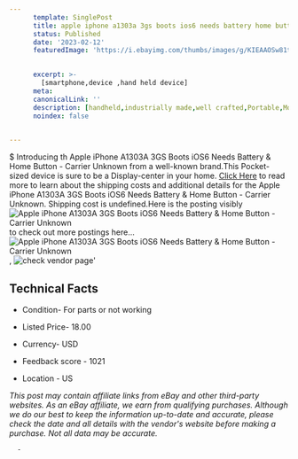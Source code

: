 ```yaml
---
      template: SinglePost
      title: apple iphone a1303a 3gs boots ios6 needs battery home button carrier unknown
      status: Published
      date: '2023-02-12'
      featuredImage: 'https://i.ebayimg.com/thumbs/images/g/KIEAAOSw81tj6AUB/s-l225.jpg'
       

      excerpt: >-
        [smartphone,device ,hand held device]
      meta:
      canonicalLink: ''
      description: [handheld,industrially made,well crafted,Portable,Mobile,Compact,Convenient,Lightweight,Maneuverable,Man-portable,Miniature,Carriable,Hand-held,Light,Holdable,Transportable,Mobile device,Pocket-sized,On-the-go,Wireless,Cordless,Compact size,Convenient size, smartphone,device ,hand held device]
      noindex: false
      

---
```

$
      Introducing th Apple iPhone A1303A 3GS Boots iOS6 Needs Battery & Home Button - Carrier Unknown from a well-known brand.This Pocket-sized device  is sure to be a Display-center in your home. [Click Here](https://www.ebay.com/itm/304801859423?hash=item46f79b475f%3Ag%3AKIEAAOSw81tj6AUB&mkevt=1&mkcid=1&mkrid=711-53200-19255-0&campid=%253CePNCampaignId%253E&customid=%253CreferenceId%253E&toolid=10049) to read more to learn about the shipping costs and additional details for the Apple iPhone A1303A 3GS Boots iOS6 Needs Battery & Home Button - Carrier Unknown. Shipping cost is undefined.Here is the posting visibly ![Apple iPhone A1303A 3GS Boots iOS6 Needs Battery & Home Button - Carrier Unknown](https://i.ebayimg.com/thumbs/images/g/KIEAAOSw81tj6AUB/s-l225.jpg) to check out more postings here... ![Apple iPhone A1303A 3GS Boots iOS6 Needs Battery & Home Button - Carrier Unknown](https://i.ebayimg.com/images/g/KIEAAOSw81tj6AUB/s-l1600.jpg), ![check vendor page](https://origin-galleryplus.ebayimg.com/ws/web/304801859423_2_0_1/225x225.jpg,https://origin-galleryplus.ebayimg.com/ws/web/304801859423_3_0_1/225x225.jpg,https://origin-galleryplus.ebayimg.com/ws/web/304801859423_4_0_1/225x225.jpg,https://origin-galleryplus.ebayimg.com/ws/web/304801859423_5_0_1/225x225.jpg)'

      

 ## Technical Facts 



     
      

 - Condition- For parts or not working 


      

 - Listed Price- 18.00 


      

 - Currency- USD 


      

 - Feedback score - 1021 


      

 - Location - US 


      
      

 *_This post may contain affiliate links from eBay and other third-party websites. As an eBay affiliate, we earn from qualifying purchases. Although we do our best to keep the information up-to-date and accurate, please check the date and all details with the vendor's website before making a purchase. Not all data may be accurate._*




      -
